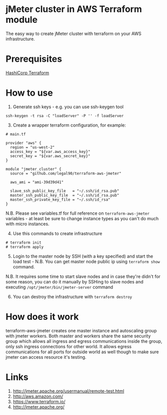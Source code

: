 # jMeter cluster in AWS Terraform module
The easy way to create jMeter cluster with terraform on your AWS infrastructure.

# Prerequisites
[HashiCorp Terraform](https://www.terraform.io/)

# How to use
1. Generate ssh keys - e.g. you can use ssh-keygen tool
  ```
  ssh-keygen -t rsa -C "loadServer" -P '' -f loadServer
  ```
3. Create a wrapper terraform configuration, for example:
  ```
  # main.tf

  provider "aws" {
    region = "us-west-2"
    access_key = "${var.aws_access_key}"
    secret_key = "${var.aws_secret_key}"
  }

  module "jmeter_cluster" {
    source = "github.com/legal90/terraform-aws-jmeter"

    aws_ami = "ami-39d39d41"

    slave_ssh_public_key_file   = "~/.ssh/id_rsa.pub"
    master_ssh_public_key_file  = "~/.ssh/id_rsa.pub"
    master_ssh_private_key_file = "~/.ssh/id_rsa"
  }
  ```

  N.B. Please see variables.tf for full reference on `terraform-aws-jmeter` variables - at least be sure to change instance types as you can't do much with micro instances.

4. Use this commands to create infrastructure

  ```
  # terraform init
  # terraform apply
  ```
5. Login to the master node by SSH (with a key specified) and start the load test - N.B. You can get master node public ip using `terraform show` command.

  N.B. It requires some time to start slave nodes and in case they're didn't for some reason, you can do it manually by SSHing to slave nodes and executing `/opt/jmeter/bin/jmeter-server` command

6. You can destroy the infrastructure with `terraform destroy`

# How does it work
terraform-aws-jmeter creates one master instance and autoscaling group with jmeter workers. Both master and workers share the same security group which allows all ingress and egress communications inside the group, only ssh ingress connections for other world. It allows egress communications for all ports for outside world as well though to make sure jmeter can access resource it's testing.

# Links
1. http://jmeter.apache.org/usermanual/remote-test.html
2. http://aws.amazon.com/
3. https://www.terraform.io/
4. http://jmeter.apache.org/
